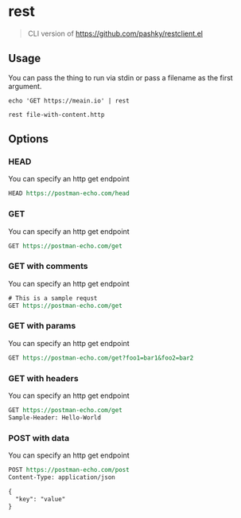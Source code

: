 # rest

> CLI version of https://github.com/pashky/restclient.el

## Usage

You can pass the thing to run via stdin or pass a filename as the first argument.

``` shell
echo 'GET https://meain.io' | rest
```

``` shell
rest file-with-content.http
```

## Options

### HEAD

You can specify an http get endpoint

``` rest
HEAD https://postman-echo.com/head
```

### GET

You can specify an http get endpoint

``` rest
GET https://postman-echo.com/get
```

### GET with comments

You can specify an http get endpoint

``` rest
# This is a sample requst
GET https://postman-echo.com/get
```

### GET with params

You can specify an http get endpoint

``` rest
GET https://postman-echo.com/get?foo1=bar1&foo2=bar2
```

### GET with headers

You can specify an http get endpoint

``` rest
GET https://postman-echo.com/get
Sample-Header: Hello-World
```

### POST with data

You can specify an http get endpoint

``` rest
POST https://postman-echo.com/post
Content-Type: application/json

{
  "key": "value"
}
```
